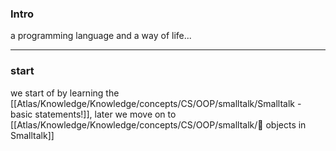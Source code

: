 [](Atlas/Knowledge/Knowledge/concepts/CS/OOP/smalltalk/Smalltalk%20-%20basic%20statements!.md)
### Intro
a programming language and a way of life...

---

### start

we start of by learning the [[Atlas/Knowledge/Knowledge/concepts/CS/OOP/smalltalk/Smalltalk - basic statements!]], later 
we move on to [[Atlas/Knowledge/Knowledge/concepts/CS/OOP/smalltalk/💠 objects in Smalltalk]]
